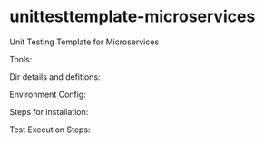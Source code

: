 # unittesttemplate-microservices
 Unit Testing Template for Microservices


Tools:
<Tools for unit test fw>

Dir details and defitions:

Environment Config:

<env config details>


Steps for installation:

Test Execution Steps:


